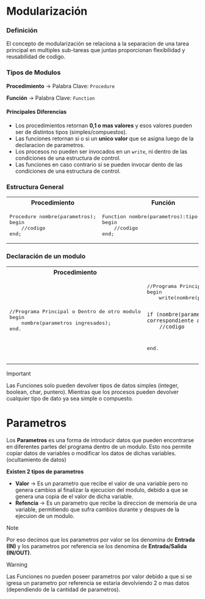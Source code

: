 <h1>Modularización</h1>

<h3>Definición</h3>

El concepto de modularización se relaciona a la separacion de una tarea principal en multiples sub-tareas que juntas proporcionan flexibilidad y reusabilidad de codigo.

<h3>Tipos de Modulos</h3>

**Procedimiento** -> Palabra Clave: `Procedure`

**Función** -> Palabra Clave: `Function`

#### Principales Diferencias

* Los procedimientos retornan **0,1 o mas valores** y esos valores pueden ser de distintos tipos (simples/compuestos).
* Las funciones retornan si o si un **unico valor** que se asigna luego de la declaracion de parametros.
* Los procesos no pueden ser invocados en un `write`, ni dentro de las condiciones de una estructura de control.
* Las funciones en caso contrario si se pueden invocar dento de las condiciones de una estructura de control.

<h3>Estructura General</h3>

<table align="center">
<tr>
<th>
Procedimiento
</th>
<th>
Función
</th>
</tr>
<tr>
<td>
<pre lang="pascal">
Procedure nombre(parametros);
begin
    //codigo
end;
</pre>
</td>
<td>
<pre lang="pascal">
Function nombre(parametros):tipo de dato;
begin
    //codigo
end;
</pre>
</td>
</tr>
</table>

<h3>Declaración de un modulo</h3>

<table align="center">
<tr>
<th>
Procedimiento
</th>
<th>
Función
</th>
</tr>
<tr>
<td>
<pre lang="pascal">
//Programa Principal o Dentro de otro modulo
begin
    nombre(parametros ingresados);
end.
</pre>
</td>
<td>
<pre lang="pascal">
//Programa Principal o Dentro de otro modulo
begin
    write(nombre(paramtros ingresados));

    if (nombre(parametros ingresados) = accion correspondiente al tipo de dato) then
        //codigo
end.
</pre>
</td>
</tr>
</table>

>[!IMPORTANT]
> Las Funciones solo pueden devolver tipos de datos simples (integer, boolean, char, puntero). Mientras que los procesos pueden devolver cualquier tipo de dato ya sea simple o compuesto.

<h1>Parametros</h1>

Los **Parametros** es una forma de introducir datos que pueden encontrarse en diferentes partes del programa dentro de un modulo. Esto nos permite copiar datos de variables o modificar los datos de dichas variables. (ocultamiento de datos)

**Existen 2 tipos de parametros**

* **Valor** -> Es un parametro que recibe el valor de una variable pero no genera cambios al finalizar la ejecucion del modulo, debido a que se genera una copia de el valor de dicha variable.
* **Refencia** -> Es un parametro que recibe la direccion de memoria de una variable, permitiendo que sufra cambios durante y despues de la ejecuion de un modulo.

>[!NOTE]
> Por eso decimos que los parametros por valor se los denomina de **Entrada (IN)** y los parametros por referencia se los denomina de **Entrada/Salida (IN/OUT)**.

>[!WARNING]
> Las Funciones no pueden poseer parametros por valor debido a que si se igresa un parametro por referencia se estaria devolviendo 2 o mas datos (dependiendo de la cantidad de parametros).

